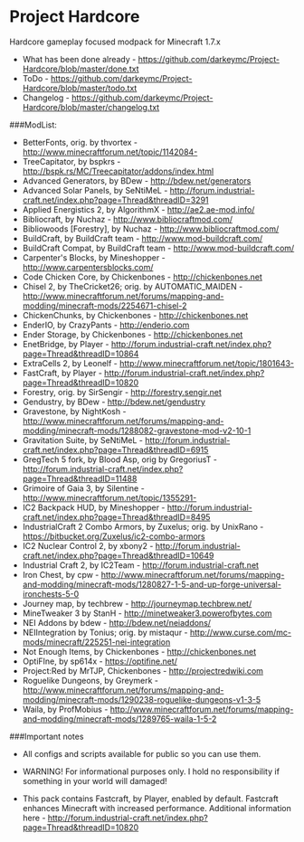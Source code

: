 Project Hardcore
================
Hardcore gameplay focused modpack for Minecraft 1.7.x

* What has been done already - https://github.com/darkeymc/Project-Hardcore/blob/master/done.txt
* ToDo - https://github.com/darkeymc/Project-Hardcore/blob/master/todo.txt
* Changelog - https://github.com/darkeymc/Project-Hardcore/blob/master/changelog.txt

###ModList:
* BetterFonts, orig. by thvortex - http://www.minecraftforum.net/topic/1142084-
* TreeCapitator, by bspkrs - http://bspk.rs/MC/Treecapitator/addons/index.html
* Advanced Generators, by BDew - http://bdew.net/generators
* Advanced Solar Panels, by SeNtiMeL - http://forum.industrial-craft.net/index.php?page=Thread&threadID=3291
* Applied Energistics 2, by AlgorithmX - http://ae2.ae-mod.info/
* Bibliocraft, by Nuchaz - http://www.bibliocraftmod.com/
* Bibliowoods [Forestry], by Nuchaz - http://www.bibliocraftmod.com/
* BuildCraft, by BuildCraft team - http://www.mod-buildcraft.com/
* BuildCraft Compat, by BuildCraft team - http://www.mod-buildcraft.com/
* Carpenter's Blocks, by Mineshopper - http://www.carpentersblocks.com/
* Code Chicken Core, by Chickenbones - http://chickenbones.net
* Chisel 2, by TheCricket26; orig. by AUTOMATIC_MAIDEN - http://www.minecraftforum.net/forums/mapping-and-modding/minecraft-mods/2254671-chisel-2
* ChickenChunks, by Chickenbones - http://chickenbones.net
* EnderIO, by CrazyPants - http://enderio.com
* Ender Storage, by Chickenbones - http://chickenbones.net
* EnetBridge, by Player - http://forum.industrial-craft.net/index.php?page=Thread&threadID=10864
* ExtraCells 2, by Leonelf - http://www.minecraftforum.net/topic/1801643-
* FastCraft, by Player - http://forum.industrial-craft.net/index.php?page=Thread&threadID=10820
* Forestry, orig. by SirSengir - http://forestry.sengir.net
* Gendustry, by BDew - http://bdew.net/gendustry
* Gravestone, by NightKosh - http://www.minecraftforum.net/forums/mapping-and-modding/minecraft-mods/1288082-gravestone-mod-v2-10-1
* Gravitation Suite, by SeNtiMeL - http://forum.industrial-craft.net/index.php?page=Thread&threadID=6915
* GregTech 5 fork, by Blood Asp, orig by GregoriusT - http://forum.industrial-craft.net/index.php?page=Thread&threadID=11488
* Grimoire of Gaia 3, by Silentine - http://www.minecraftforum.net/topic/1355291-
* IC2 Backpack HUD, by Mineshopper - http://forum.industrial-craft.net/index.php?page=Thread&threadID=8495
* IndustrialCraft 2 Combo Armors, by Zuxelus; orig. by UnixRano - https://bitbucket.org/Zuxelus/ic2-combo-armors
* IC2 Nuclear Control 2, by xbony2 - http://forum.industrial-craft.net/index.php?page=Thread&threadID=10649
* Industrial Craft 2, by IC2Team - http://forum.industrial-craft.net
* Iron Chest, by cpw - http://www.minecraftforum.net/forums/mapping-and-modding/minecraft-mods/1280827-1-5-and-up-forge-universal-ironchests-5-0
* Journey map, by techbrew - http://journeymap.techbrew.net/
* MineTweaker 3 by StanH - http://minetweaker3.powerofbytes.com
* NEI Addons by bdew - http://bdew.net/neiaddons/
* NEIIntegration by Tonius; orig. by mistaqur - http://www.curse.com/mc-mods/minecraft/225251-nei-integration
* Not Enough Items, by Chickenbones - http://chickenbones.net
* OptiFIne, by sp614x - https://optifine.net/
* Project:Red by MrTJP, Chickenbones - http://projectredwiki.com
* Roguelike Dungeons, by Greymerk - http://www.minecraftforum.net/forums/mapping-and-modding/minecraft-mods/1290238-roguelike-dungeons-v1-3-5
* Waila, by ProfMobius - http://www.minecraftforum.net/forums/mapping-and-modding/minecraft-mods/1289765-waila-1-5-2


###Important notes
* All configs and scripts available for public so you can use them.
* WARNING! For informational purposes only. I hold no responsibility if something in your world will damaged!

* This pack contains Fastcraft, by Player, enabled by default. Fastcraft enhances Minecraft with increased performance. Additional information here - http://forum.industrial-craft.net/index.php?page=Thread&threadID=10820
